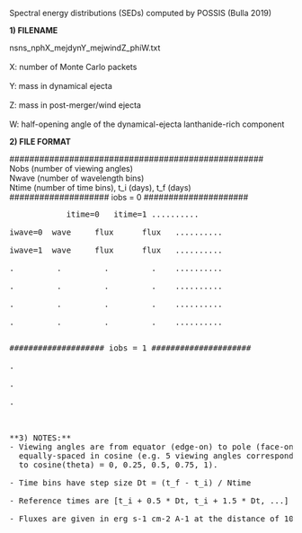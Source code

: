 Spectral energy distributions (SEDs) computed by POSSIS (Bulla 2019)

**1) FILENAME**

nsns_nphX_mejdynY_mejwindZ_phiW.txt <br/>	
X: number of Monte Carlo packets <br/>	
Y: mass in dynamical ejecta <br/>	
Z: mass in post-merger/wind ejecta <br/>	
W: half-opening angle of the dynamical-ejecta lanthanide-rich component	<br/>

**2) FILE FORMAT**

###################################################<br/>
Nobs (number of viewing angles)<br/>
Nwave (number of wavelength bins)<br/>
Ntime (number of time bins), t_i (days), t_f (days)<br/>
#################### iobs = 0 #####################<br/>
<pre>            itime=0   itime=1 ..........<br/>
iwave=0  wave	  flux      flux   ..........<br/>
iwave=1  wave	  flux      flux   ..........<br/>  
.         .         .         .    ..........<br/>
.         .         .         .    ..........<br/>
.         .         .         .    ..........<br/>
.         .         .         .    ..........<br/> <pre>
#################### iobs = 1 #####################<br/>
.<br/>
.<br/>
.<br/>

	 
**3) NOTES:**
- Viewing angles are from equator (edge-on) to pole (face-on)
  equally-spaced in cosine (e.g. 5 viewing angles corresponds 
  to cosine(theta) = 0, 0.25, 0.5, 0.75, 1).<br/>
- Time bins have step size Dt = (t_f - t_i) / Ntime<br/>
- Reference times are [t_i + 0.5 * Dt, t_i + 1.5 * Dt, ...]<br/>
- Fluxes are given in erg s-1 cm-2 A-1 at the distance of 10 pc<br/>
